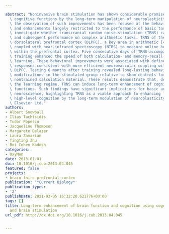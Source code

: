 ---
abstract: "Noninvasive brain stimulation has shown considerable promise for enhancing\
  \ cognitive functions by the long-term manipulation of neuroplasticity [1-3]. However,\
  \ the observation of such improvements has been focused at the behavioral level,\
  \ and enhancements largely restricted to the performance of basic tasks. Here, we\
  \ investigate whether transcranial random noise stimulation (TRNS) can improve learning\
  \ and subsequent performance on complex arithmetic tasks. TRNS of the bilateral\
  \ dorsolateral prefrontal cortex (DLPFC), a key area in arithmetic [4, 5], was uniquely\
  \ coupled with near-infrared spectroscopy (NIRS) to measure online hemodynamic responses\
  \ within the prefrontal cortex. Five consecutive days of TRNS-accompanied cognitive\
  \ training enhanced the speed of both calculation- and memory-recall-based arithmetic\
  \ learning. These behavioral improvements were associated with defined hemodynamic\
  \ responses consistent with more efficient neurovascular coupling within the left\
  \ DLPFC. Testing 6 months after training revealed long-lasting behavioral and physiological\
  \ modifications in the stimulated group relative to sham controls for trained and\
  \ nontrained calculation material. These results demonstrate that, depending on\
  \ the learning regime, TRNS can induce long-term enhancement of cognitive and brain\
  \ functions. Such findings have significant implications for basic and translational\
  \ neuroscience, highlighting TRNS as a viable approach to enhancing learning and\
  \ high-level cognition by the long-term modulation of neuroplasticity. \xA9 2013\
  \ Elsevier Ltd."
authors:
- Albert Snowball
- Ilias Tachtsidis
- Tudor Popescu
- Jacqueline Thompson
- Margarete Delazer
- Laura Zamarian
- Tingting Zhu
- Roi Cohen Kadosh
categories:
- OxyMon
date: 2013-01-01
doi: 10.1016/j.cub.2013.04.045
featured: false
projects:
- brain-fnirs-prefrontal-cortex
publication: '*Current Biology*'
publication_types:
- '2'
publishDate: 2021-03-05 16:32:20.621776+00:00
tags: []
title: Long-term enhancement of brain function and cognition using cognitive training
  and brain stimulation
url_pdf: http://dx.doi.org/10.1016/j.cub.2013.04.045

---
